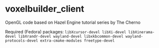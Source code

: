 # voxelbuilder_client

OpenGL code based on Hazel Engine tutorial series by The Cherno  
  
Required (Fedora) packages: `libXcursor-devel libXi-devel libXinerama-devel libXrandr-devel wayland-devel libxkbcommon-devel wayland-protocols-devel extra-cmake-modules freetype-devel`